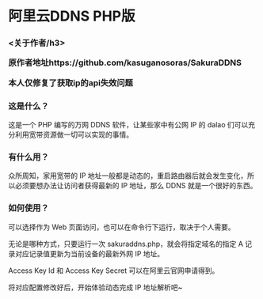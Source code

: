 # 阿里云DDNS PHP版

<h3><关于作者/h3>
<p>原作者地址https://github.com/kasuganosoras/SakuraDDNS</p>
<p>本人仅修复了获取ip的api失效问题</p>
<h3>这是什么？</h3>
<p>这是一个 PHP 编写的万网 DDNS 软件，让某些家中有公网 IP 的 dalao 们可以充分利用宽带资源做一切可以实现的事情。</p>

<h3>有什么用？</h3>
<p>众所周知，家用宽带的 IP 地址一般都是动态的，重启路由器后就会发生变化，所以必须要想办法让访问者获得最新的 IP 地址，那么 DDNS 就是一个很好的东西。</p>

<h3>如何使用？</h3>
<p>可以选择作为 Web 页面访问，也可以在命令行下运行，取决于个人需要。</p>
<p>无论是哪种方式，只要运行一次 sakuraddns.php，就会将指定域名的指定 A 记录对应记录值更新为当前设备的最新外网 IP 地址。</p>
<p>Access Key Id 和 Access Key Secret 可以在阿里云官网申请得到。</p>
<p>将对应配置修改好后，开始体验动态完成 IP 地址解析吧~</p>
